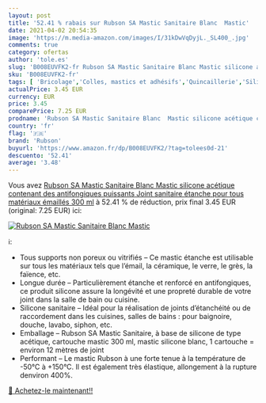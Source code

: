 ```yaml
---
layout: post
title: '52.41 % rabais sur Rubson SA Mastic Sanitaire Blanc  Mastic'
date: 2021-04-02 20:54:35
image: 'https://m.media-amazon.com/images/I/31kDwVqDyjL._SL400_.jpg'
comments: true
category: ofertas
author: 'tole.es'
slug: 'B008EUVFK2-fr Rubson SA Mastic Sanitaire Blanc Mastic silicone acétique...'
sku: 'B008EUVFK2-fr'
tags: [ 'Bricolage','Colles, mastics et adhésifs','Quincaillerie','Silicones','rubson', ]
actualPrice: 3.45 EUR
currency: EUR
price: 3.45
comparePrice: 7.25 EUR
prodname: 'Rubson SA Mastic Sanitaire Blanc  Mastic silicone acétique contenant des antifongiques puissants  Joint sanitaire étanche pour tous matériaux émaillés  300 ml'
country: 'fr'
flag: '🇫🇷'
brand: 'Rubson'
buyurl: 'https://www.amazon.fr/dp/B008EUVFK2/?tag=tolees0d-21'
descuento: '52.41'
average: '3.48'
---
```


Vous avez [Rubson SA Mastic Sanitaire Blanc  Mastic silicone acétique contenant des antifongiques puissants  Joint sanitaire étanche pour tous matériaux émaillés  300 ml](https://www.amazon.fr/dp/B008EUVFK2/?tag=tolees0d-21)  à  52.41 % de réduction, prix final  3.45 EUR (original: 7.25 EUR) ici:

[![Rubson SA Mastic Sanitaire Blanc  Mastic](https://m.media-amazon.com/images/I/31kDwVqDyjL._SL400_.jpg)](https://www.amazon.fr/dp/B008EUVFK2/?tag=tolees0d-21)

ℹ️:

- Tous supports non poreux ou vitrifiés – Ce mastic étanche est utilisable sur tous les matériaux tels que l’émail, la céramique, le verre, le grès, la faïence, etc.
- Longue durée – Particulièrement étanche et renforcé en antifongiques, ce produit silicone assure la longévité et une propreté durable de votre joint dans la salle de bain ou cuisine.
- Silicone sanitaire – Idéal pour la réalisation de joints d’étanchéité ou de raccordement dans les cuisines, salles de bains : pour baignoire, douche, lavabo, siphon, etc.
- Emballage – Rubson SA Mastic Sanitaire, à base de silicone de type acétique, cartouche mastic 300 ml, mastic silicone blanc, 1 cartouche = environ 12 mètres de joint
- Performant – Le mastic Rubson à une forte tenue à la température de -50°C à +150°C. Il est également très élastique, allongement à la rupture denviron 400%.

[🛒 Achetez-le maintenant!!](https://www.amazon.fr/dp/B008EUVFK2/?tag=tolees0d-21)
